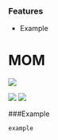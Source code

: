 ### Features

- Example

# MOM

![](https://raw.githubusercontent.com/Willianjesusdasilva/mom/main/MOM.png)

![](https://img.shields.io/badge/Python-v3.7-blue) ![](https://img.shields.io/badge/Status-BETA-purple)


###Example

```sh
example
```
